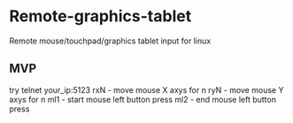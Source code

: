 # Remote-graphics-tablet
Remote mouse/touchpad/graphics tablet input for linux

## MVP

try telnet your_ip:5123
rxN - move mouse X axys for n
ryN - move mouse Y axys for n
ml1 - start mouse left button press
ml2 - end mouse left button press
